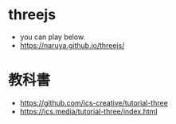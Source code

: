 # threejs

- you can play below.
- https://naruya.github.io/threejs/

# 教科書
- https://github.com/ics-creative/tutorial-three
- https://ics.media/tutorial-three/index.html
